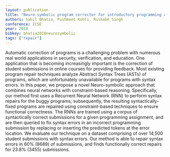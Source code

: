 ```yaml
---
layout: publication
title: "Neuro-symbolic program corrector for introductory programming assignments"
authors: Sahil Bhatia, Pushmeet Kohli, Rishabh Singh
conference: ICSE
year: 2018
bibkey: bhatia2018neurosymbolic
tags: ["repair"]
---
```

Automatic correction of programs is a challenging problem with numerous real world applications in security, verification, and education. One application that is becoming increasingly important is the correction of student submissions in online courses for providing feedback. Most existing program repair techniques analyze Abstract Syntax Trees (ASTs) of programs, which are unfortunately unavailable for programs with syntax errors. In this paper, we propose a novel Neuro-symbolic approach that combines neural networks with constraint-based reasoning. Specifically, our method first uses a Recurrent Neural Network (RNN) to perform syntax repairs for the buggy programs; subsequently, the resulting syntactically-fixed programs are repaired using constraint-based techniques to ensure functional correctness. The RNNs are trained using a corpus of syntactically correct submissions for a given programming assignment, and are then queried to fix syntax errors in an incorrect programming submission by replacing or inserting the predicted tokens at the error location. We evaluate our technique on a dataset comprising of over 14,500 student submissions with syntax errors. Our method is able to repair syntax errors in 60% (8689) of submissions, and finds functionally correct repairs for 23.8% (3455) submissions.
